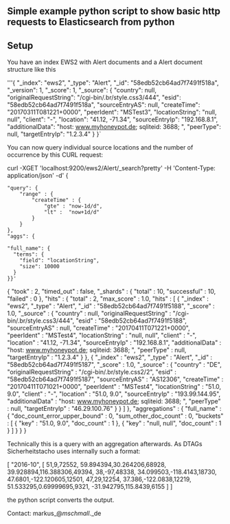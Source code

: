    
Simple example python script to show basic http requests to Elasticsearch from python
---

Setup
--

You have an index EWS2 with Alert documents and a Alert document structure like this

'''{
"_index": "ews2",
"_type": "Alert",
"_id": "58edb52cb64ad7f7491f518a",
"_version": 1,
"_score": 1,
"_source": {
"country": null,
"originalRequestString": "/cgi-bin/.br/style.css3/444",
"esid": "58edb52cb64ad7f7491f518a",
"sourceEntryAS": null,
"createTime": "20170311T081221+0000",
"peerIdent": "MSTest3",
"locationString": "null, null",
"client": "-",
"location": "41.12, -71.34",
"sourceEntryIp": "192.168.8.1",
"additionalData": "host: www.myhoneypot.de; sqliteid: 3688; ",
"peerType": null,
"targetEntryIp": "1.2.3.4"
}
}`

You can now query individual source locations and the number of occurrence by this CURL
request:

curl -XGET 'localhost:9200/ews2/Alert/_search?pretty' -H 'Content-Type: application/json' -d'
{

    "query": {
        "range" : {
            "createTime" : {
                "gte" : "now-1d/d",
                "lt" :  "now+1d/d"
            }
        }
    },
    "aggs": {
  
    "full_name": {
      "terms": {
        "field": "locationString",
        "size": 10000
      }
    }}'


{
  "took" : 2,
  "timed_out" : false,
  "_shards" : {
    "total" : 10,
    "successful" : 10,
    "failed" : 0
  },
  "hits" : {
    "total" : 2,
    "max_score" : 1.0,
    "hits" : [
      {
        "_index" : "ews2",
        "_type" : "Alert",
        "_id" : "58edb52cb64ad7f7491f5188",
        "_score" : 1.0,
        "_source" : {
          "country" : null,
          "originalRequestString" : "/cgi-bin/.br/style.css3/444",
          "esid" : "58edb52cb64ad7f7491f5188",
          "sourceEntryAS" : null,
          "createTime" : "20170411T071221+0000",
          "peerIdent" : "MSTest4",
          "locationString" : "null, null",
          "client" : "-",
          "location" : "41.12, -71.34",
          "sourceEntryIp" : "192.168.8.1",
          "additionalData" : "host: www.myhoneypot.de; sqliteid: 3688; ",
          "peerType" : null,
          "targetEntryIp" : "1.2.3.4"
        }
      },
      {
        "_index" : "ews2",
        "_type" : "Alert",
        "_id" : "58edb52cb64ad7f7491f5187",
        "_score" : 1.0,
        "_source" : {
          "country" : "DE",
          "originalRequestString" : "/cgi-bin/.br/style.css2/2",
          "esid" : "58edb52cb64ad7f7491f5187",
          "sourceEntryAS" : "AS12306",
          "createTime" : "20170411T071021+0000",
          "peerIdent" : "MSTest4",
          "locationString" : "51.0, 9.0",
          "client" : "-",
          "location" : "51.0, 9.0",
          "sourceEntryIp" : "193.99.144.95",
          "additionalData" : "host: www.myhoneypot.de; sqliteid: 3688; ",
          "peerType" : null,
          "targetEntryIp" : "46.29.100.76"
        }
      }
    ]
  },
  "aggregations" : {
    "full_name" : {
      "doc_count_error_upper_bound" : 0,
      "sum_other_doc_count" : 0,
      "buckets" : [
        {
          "key" : "51.0, 9.0",
          "doc_count" : 1
        },
        {
          "key" : "null, null",
          "doc_count" : 1
        }
      ]
    }
  }
}

Technically this is a query with an aggregation afterwards. As DTAGs Sicherheitstacho uses
internally such a format:

  [
    "2016-10",
    [
      51,9,72552,
      59.894394,30.264206,68928,
      39.928894,116.388306,49394,
      38,-97,48338,
      34.099503,-118.4143,18730,
      47.6801,-122.120605,12501,
      47,29,12254,
      37.386,-122.0838,12219,
      51.533295,0.69999695,9321,
      -31.942795,115.8439,6155
    ]
  ]
  
  the python script converts the output.
  
  Contact: markus_@_mschmall_._de